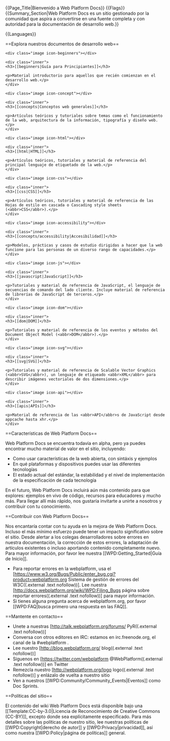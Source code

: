 {{Page_Title|Bienvenido a Web Platform Docs}}
{{Flags}}
{{Summary_Section|Web Platform Docs es un sitio gestionado por la comunidad que aspira a convertirse en una fuente completa y con autoridad para la documentación de desarrollo web.}}

{{Languages}}

==Explora nuestros documentos de desarrollo web==

<div class="topic-container">

  <div class="long-topic">
  
    <div class="image icon-beginners"></div>
    
    <div class="inner">
    <h3>[[beginners|Guía para Principiantes]]</h3>
    
    <p>Material introductorio para aquellos que recién comienzan en el desarrollo web.</p>
    </div>
  
  </div>
  
  <div class="long-topic">
  
    <div class="image icon-concept"></div>
    
    <div class="inner">
    <h3>[[concepts|Conceptos web generales]]</h3>
    
    <p>Artículos teóricos y tutoriales sobre temas como el funcionamiento de la web, arquitectura de la información, tipografía y diseño web.</p>
    </div>
  
  </div>
 
  <div class="long-topic">
  
    <div class="image icon-html"></div>
    
    <div class="inner">
    <h3>[[html|HTML]]</h3>
    
    <p>Artículos teóricos, tutoriales y material de referencia del principal lenguaje de etiquetado de la web.</p>
    </div>
  
  </div>
  
  <div class="long-topic">
  
    <div class="image icon-css"></div>
    
    <div class="inner">
    <h3>[[css|CSS]]</h3>
    
    <p>Artículos teóricos, tutoriales y material de referencia de las Hojas de estilo en cascada o Cascading style sheets (<abbr>CSS</abbr>).</p>
    </div>
  
  </div>
  
  <div class="long-topic">
  
    <div class="image icon-accessibility"></div>
    
    <div class="inner">
    <h3>[[concepts/accessibility|Accesibilidad]]</h3>
    
    <p>Modelos, prácticas y casos de estudio dirigidas a hacer que la web funcione para las personas de un diverso rango de capacidades.</p>
    </div>
  
  </div>
  
  <div class="long-topic">
  
    <div class="image icon-js"></div>
    
    <div class="inner">
    <h3>[[javascript|JavaScript]]</h3>
    
    <p>Tutoriales y material de referencia de JavaScript, el lenguaje de secuencias de comando del lado cliente. Incluye material de referencia de librerías de JavaScript de terceros.</p>
    </div>
  
  </div>
  
  <div class="long-topic">
  
    <div class="image icon-dom"></div>
    
    <div class="inner">
    <h3>[[dom|DOM]]</h3>
    
    <p>Tutoriales y material de referencia de los eventos y métodos del Document Object Model (<abbr>DOM</abbr>).</p>
    </div>
  
  </div>

  <div class="long-topic">
  
    <div class="image icon-svg"></div>
    
    <div class="inner">
    <h3>[[svg|SVG]]</h3>
    
    <p>Tutoriales y material de referencia de Scalable Vector Graphics (<abbr>SVG</abbr>), un lenguaje de etiqueado <abbr>XML</abbr> para describir imágenes vectoriales de dos dimensiones.</p>
    </div>
  
  </div>

  <div class="long-topic">
  
    <div class="image icon-api"></div>
    
    <div class="inner">
    <h3>[[apis|APIs]]</h3>
    
    <p>Material de referencia de las <abbr>API</abbr>s de JavaScript desde appcache hasta xhr.</p>
    </div>
  
  </div>

</div>

<div class="clearfixboth"></div>


==Características de Web Platform Docs==

Web Platform Docs se encuentra todavía en alpha, pero ya puedes encontrar mucho material de valor en el sitio, incluyendo:

* Como usar características de la web abierta, con sintáxis y ejemplos
* En qué plataformas y dispositivos puedes usar las diferentes tecnologías
* El estado actual del estándar, la estabilidad y el nivel de implementación de la especificación de cada tecnología

En el futuro, Web Platform Docs incluirá aún más contenido para que explores: ejemplos en vivo de código, recursos para educadores y mucho más. Para llegar allí más rápido, nos gustaría invitarte a unirte a nosotros y contribuir con tu conocimiento.

==Contribuir con Web Platform Docs==

Nos encantaría contar con tu ayuda en la mejora de Web Platform Docs. Incluso el más mínimo esfuerzo puede tener un impacto significativo sobre el sitio. Desde alertar a los colegas desarrolladores sobre errores en nuestra documentación, la corrección de estos errores, la adaptación de artículos existentes o incluso aportando contenido completamente nuevo. Para mayor información, por favor lee nuestra [[WPD:Getting_Started|Guía de Inicio]].

* Para reportar errores en la webplatform, usa el [https://www.w3.org/Bugs/Public/enter_bug.cgi?product=webplatform.org Sistema de gestión de errores del W3C((.external .text nofollow))]. Lee nuestra [http://docs.webplatform.org/wiki/WPD:Filing_Bugs página sobre reportar errores((.external .text nofollow))] para mayor información.
* Si tienes alguna pregunta acerca de webplatform.org, por favor [[WPD:FAQ|busca primero una respuesta en las FAQ]].


==Mantente en contacto==

* Unete a nuestras [http://talk.webplatform.org/forums/ PyR((.external .text nofollow))]
* Conversa con otros editores en <abbr>IRC</abbr>: estamos en irc.freenode.org, el canal de la #webplatform .
* Lee nuestro [http://blog.webplatform.org/ blog((.external .text nofollow))]
* Síguenos en [https://twitter.com/webplatform @WebPlatform((.external .text nofollow))] en Twitter
* Remezcla nuestro [http://webplatform.org/logo logo((.external .text nofollow))] y enlázalo de vuelta a nuestro sitio
* Ven a nuestros [[WPD:Community/Community_Events|Eventos]] como Doc Sprints.

==Políticas del sitio==

El contenido del wiki Web Platform Docs está disponible bajo una [[Template:CC-by-3.0|Licencia de Reconocimiento de Creative Commons (CC-BY)]], excepto donde sea explícitamente especificado. Para más detalles sobre las políticas de nuestro sitio, lee nuestras políticas de [[WPD:Copyright|derecho de autor]] y [[WPD:Privacy|privacidad]], así como nuestra [[WPD:Policy|página de políticas]] general.